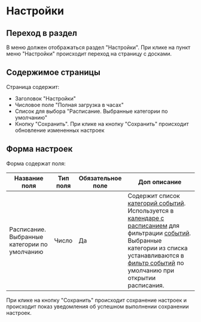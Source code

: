 # Настройки

## Переход в раздел

В меню должен отображаться раздел "Настройки".
При клике на пункт меню "Настройки" происходит переход на страницу с досками.

## Содержимое страницы

Страница содержит:
- Заголовок "Настройки"
- Числовое поле "Полная загрузка в часах"
- Список для выбора "Расписание. Выбранные категории по умолчанию"
- Кнопку "Сохранить". При клике на кнопку "Сохранить" происходит обновление измененных настроек

## Форма настроек

Форма содержат поля:

| Название поля                                | Тип поля | Обязательное поле | Доп описание                                                                                                                                                                                                                                                                                                                             |
|----------------------------------------------|----------|-------------------|------------------------------------------------------------------------------------------------------------------------------------------------------------------------------------------------------------------------------------------------------------------------------------------------------------------------------------------|
| Расписание. Выбранные категории по умолчанию | Число    | Да                | Содержит список [категорий событий](/docs/event-category.html). Используется в [календаре с расписанием](/docs/event-calendar.html) для фильтрации [событий](/docs/event.html). Выбранные категории из списка устанавливаются в [фильтр событий](/docs/event-calendar.html#filters-event-calendar) по умолчанию при открытии расписания. |

При клике на кнопку "Сохранить" происходит сохранение настроек и происходит показ уведомления об успешном выполнении сохранении настроек.